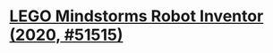 # [LEGO Mindstorms Robot Inventor (2020, #51515)](https://www.lego.com/en-us/aboutus/news/2020/june/lego-mindstorms-robot-inventor)
